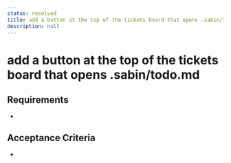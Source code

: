 ```yaml
---
status: resolved
title: add a button at the top of the tickets board that opens .sabin/todo.md
description: null
---
```


# add a button at the top of the tickets board that opens .sabin/todo.md

## Requirements

-

## Acceptance Criteria

-
